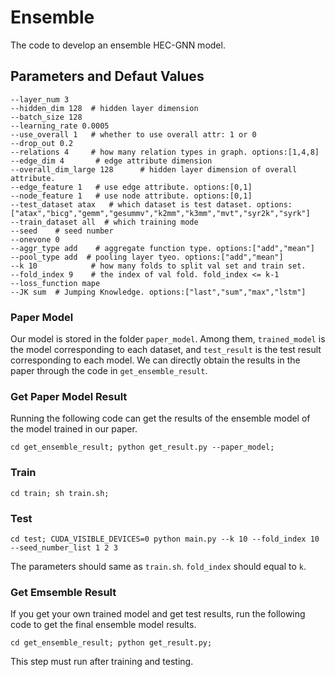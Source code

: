 # Ensemble
The code to develop an ensemble HEC-GNN model.

## Parameters and Defaut Values

	--layer_num 3
	--hidden_dim 128  # hidden layer dimension
	--batch_size 128
    --learning_rate	0.0005
    --use_overall 1   # whether to use overall attr: 1 or 0
    --drop_out 0.2
    --relations 4     # how many relation types in graph. options:[1,4,8]
    --edge_dim 4       # edge attribute dimension
    --overall_dim_large 128      # hidden layer dimension of overall attribute.
	--edge_feature 1   # use edge attribute. options:[0,1]
    --node_feature 1   # use node attribute. options:[0,1]
    --test_dataset atax   # which dataset is test dataset. options:["atax","bicg","gemm","gesummv","k2mm","k3mm","mvt","syr2k","syrk"]
    --train_dataset all  # which training mode
    --seed    # seed number
	--onevone 0
	--aggr_type add    # aggregate function type. options:["add","mean"]
    --pool_type add  # pooling layer tyeo. options:["add","mean"]
    --k 10            # how many folds to split val set and train set.   
    --fold_index 9    # the index of val fold. fold_index <= k-1
	--loss_function mape
	--JK sum  # Jumping Knowledge. options:["last","sum","max","lstm"]

### Paper Model
Our model is stored in the folder `paper_model`. Among them, `trained_model` is the model corresponding to each dataset, and `test_result` is the test result corresponding to each model. We can directly obtain the results in the paper through the code in `get_ensemble_result`.

### Get Paper Model Result
Running the following code can get the results of the ensemble model of the model trained in our paper.

	cd get_ensemble_result; python get_result.py --paper_model;

### Train
	cd train; sh train.sh;

### Test
	cd test; CUDA_VISIBLE_DEVICES=0 python main.py --k 10 --fold_index 10 --seed_number_list 1 2 3 
The parameters should same as `train.sh`. `fold_index` should equal to `k`.

### Get Emsemble Result
If you get your own trained model and get test results, run the following code to get the final ensemble model results.

	cd get_ensemble_result; python get_result.py;

This step must run after training and testing.


	